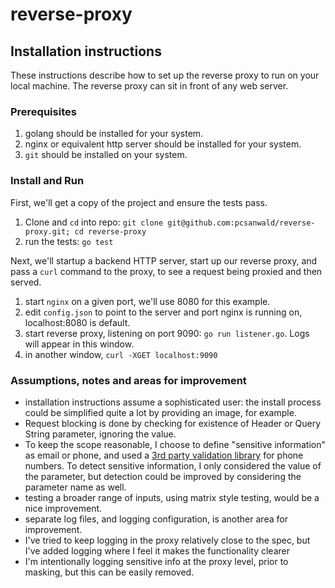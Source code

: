# reverse-proxy

## Installation instructions

These instructions describe how to set up the reverse proxy to run on your local machine.
The reverse proxy can sit in front of any web server.

### Prerequisites

1. golang should be installed for your system.
2. nginx or equivalent http server should be installed for your system. 
3. `git` should be installed on your system.

### Install and Run

First, we'll get a copy of the project and ensure the tests pass.

1. Clone and `cd` into repo: `git clone git@github.com:pcsanwald/reverse-proxy.git; cd reverse-proxy` 
2. run the tests: `go test`

Next, we'll startup a backend HTTP server, start up our reverse proxy, and pass a `curl` command
to the proxy, to see a request being proxied and then served.

1. start `nginx` on a given port, we'll use 8080 for this example.
2. edit `config.json` to point to the server and port nginx is running on, localhost:8080 is default.
3. start reverse proxy, listening on port 9090: `go run listener.go`. Logs will appear in this window.
4. in another window, `curl -XGET localhost:9090`

### Assumptions, notes and areas for improvement

* installation instructions assume a sophisticated user: the install process could be simplified quite a lot by providing an image, for example.
* Request blocking is done by checking for existence of Header or Query String parameter, ignoring the value.
* To keep the scope reasonable, I choose to define "sensitive information" as email or phone, and used a [3rd party validation library](https://github.com/nyaruka/phonenumbers) for phone numbers. To detect sensitive information, I only considered the value of the parameter, but detection could be improved by considering the parameter name as well.
* testing a broader range of inputs, using matrix style testing, would be a nice improvement.
* separate log files, and logging configuration, is another area for improvement. 
* I've tried to keep logging in the proxy relatively close to the spec, but I've added logging where I feel it makes the functionality clearer
* I'm intentionally logging sensitive info at the proxy level, prior to masking, but this can be easily removed.
